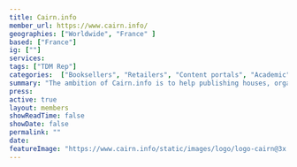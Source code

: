 ```yaml
---
title: Cairn.info 
member_url: https://www.cairn.info/
geographies: ["Worldwide", "France" ]
based: ["France"]
ig: [""] 
services: 
tags: ["TDM Rep"]
categories:  ["Booksellers", "Retailers", "Content portals", "Academic"] 
summary: "The ambition of Cairn.info is to help publishing houses, organizations or associations in charge of French-speaking humanities publications to manage the coexistence of paper and digital formats."
press:
active: true
layout: members
showReadTime: false
showDate: false
permalink: ""
date: 
featureImage: "https://www.cairn.info/static/images/logo/logo-cairn@3x.png"
---
```

